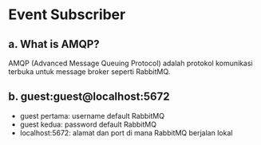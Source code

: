 # Event Subscriber

## a. What is AMQP?
AMQP (Advanced Message Queuing Protocol) adalah protokol komunikasi terbuka untuk message broker seperti RabbitMQ.

## b. guest:guest@localhost:5672
- guest pertama: username default RabbitMQ
- guest kedua: password default RabbitMQ
- localhost:5672: alamat dan port di mana RabbitMQ berjalan lokal
